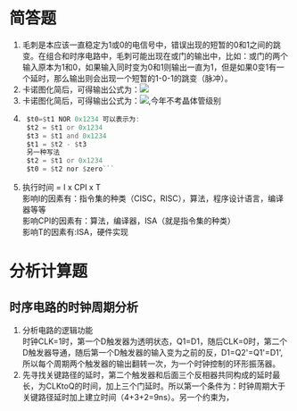 # 简答题
1. 毛刺是本应该一直稳定为1或0的电信号中，错误出现的短暂的0和1之间的跳变。在组合和时序电路中，毛刺可能出现在或门的输出中，比如：或门的两个输入原本为1和0，如果输入同时变为0和1则输出一直为1，但是如果0变1有一个延时，那么输出则会出现一个短暂的1-0-1的跳变（脉冲）。
2. 卡诺图化简后，可得输出公式为：![](http://latex.codecogs.com/gif.latex?\Y\overline{W}+\overline{Y}W)
3. 卡诺图化简后，可得输出公式为：![](http://latex.codecogs.com/gif.latex?\A\overline{B}+B\overline{C}),今年不考晶体管级别
4. ```asm
    $t0=$t1 NOR 0x1234 可以表示为:
    $t2 = $t1 or 0x1234
    $t3 = $t1 and 0x1234 
    $t1 = $t2 - $t3
    另一种写法
    $t2 = $t1 or 0x1234
    $t0 = $t2 nor $zero```
5. 执行时间 = I x CPI x T  
  影响I的因素有：指令集的种类（CISC，RISC），算法，程序设计语言，编译器等等   
  影响CPI的因素有：算法，编译器，ISA（就是指令集的种类）  
  影响T的因素有:ISA，硬件实现  
  
# 分析计算题
## 时序电路的时钟周期分析
1. 分析电路的逻辑功能  
  时钟CLK=1时，第一个D触发器为透明状态，Q1=D1，随后CLK=0时，第二个D触发器导通，随后第一个D触发器的输入变为之前的反，D1=Q2'=Q1'=D1',所以每个周期两个触发器的输出翻转一次，为一个时钟控制的环形振荡器。
2. 先寻找关键路径的延时，第二个触发器和后面三个反相器共同构成的延时最长，为CLKtoQ的时间，加上三个门延时。所以第一个条件为：时钟周期大于关键路径延时加上建立时间（4+3+2=9ns）。另一个约束为，
